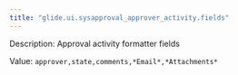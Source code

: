 ```yaml
---
title: "glide.ui.sysapproval_approver_activity.fields"
---
```


Description: Approval activity formatter fields

Value: `approver,state,comments,*Email*,*Attachments*`